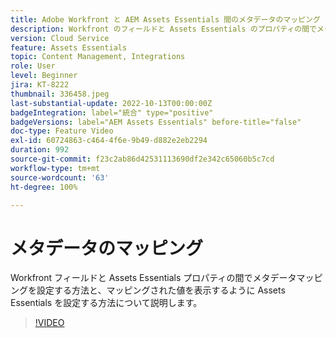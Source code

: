 ```yaml
---
title: Adobe Workfront と AEM Assets Essentials 間のメタデータのマッピング
description: Workfront のフィールドと Assets Essentials のプロパティの間でメタデータマッピングを設定する方法と、マッピングされたメタデータを表示するように Assets Essentials を設定する方法について説明します。
version: Cloud Service
feature: Assets Essentials
topic: Content Management, Integrations
role: User
level: Beginner
jira: KT-8222
thumbnail: 336458.jpeg
last-substantial-update: 2022-10-13T00:00:00Z
badgeIntegration: label="統合" type="positive"
badgeVersions: label="AEM Assets Essentials" before-title="false"
doc-type: Feature Video
exl-id: 60724863-c464-4f6e-9b49-d882e2eb2294
duration: 992
source-git-commit: f23c2ab86d42531113690df2e342c65060b5c7cd
workflow-type: tm+mt
source-wordcount: '63'
ht-degree: 100%

---
```


# メタデータのマッピング

Workfront フィールドと Assets Essentials プロパティの間でメタデータマッピングを設定する方法と、マッピングされた値を表示するように Assets Essentials を設定する方法について説明します。

>[!VIDEO](https://video.tv.adobe.com/v/336458?quality=12&learn=on)
